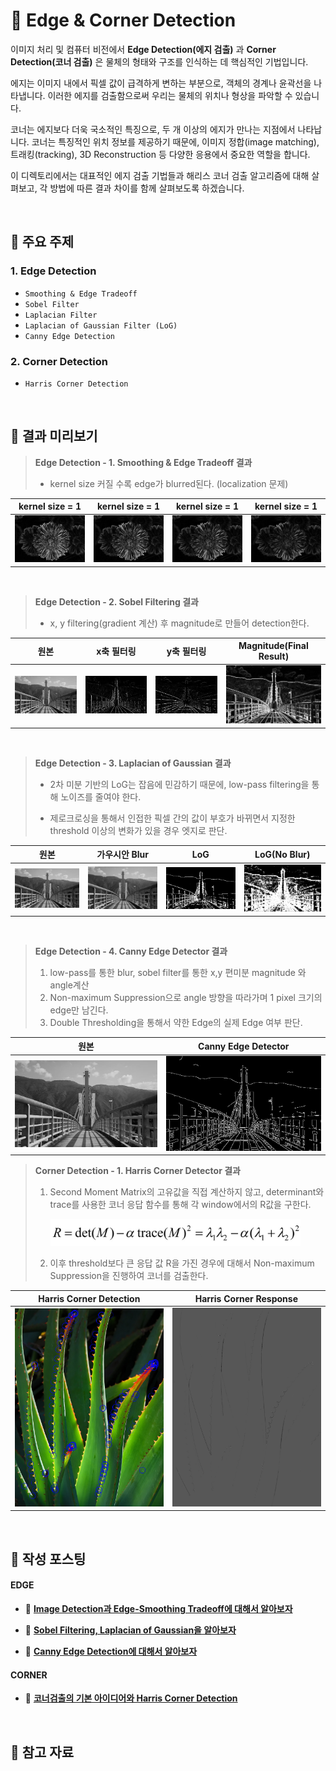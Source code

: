 # 📐 Edge & Corner Detection
이미지 처리 및 컴퓨터 비전에서 **Edge Detection(에지 검출)** 과 **Corner Detection(코너 검출)** 은 물체의 형태와 구조를 인식하는 데 핵심적인 기법입니다.

에지는 이미지 내에서 픽셀 값이 급격하게 변하는 부분으로, 객체의 경계나 윤곽선을 나타냅니다. 이러한 에지를 검출함으로써 우리는 물체의 위치나 형상을 파악할 수 있습니다.

코너는 에지보다 더욱 국소적인 특징으로, 두 개 이상의 에지가 만나는 지점에서 나타납니다. 코너는 특징적인 위치 정보를 제공하기 때문에, 이미지 정합(image matching), 트래킹(tracking), 3D Reconstruction 등 다양한 응용에서 중요한 역할을 합니다.

이 디렉토리에서는 대표적인 에지 검출 기법들과 해리스 코너 검출 알고리즘에 대해 살펴보고, 각 방법에 따른 결과 차이를 함께 살펴보도록 하겠습니다.


<br>

## 📂 주요 주제

### 1. Edge Detection
- `Smoothing & Edge Tradeoff`
- `Sobel Filter`
- `Laplacian Filter`
- `Laplacian of Gaussian Filter (LoG)`
- `Canny Edge Detection`

### 2. Corner Detection 
- `Harris Corner Detection`

<br>

## 📌 결과 미리보기

> **Edge Detection - 1. Smoothing & Edge Tradeoff 결과**
>
> - kernel size 커질 수록 edge가 blurred된다. (localization 문제)

|kernel size = 1|kernel size = 1|kernel size = 1|kernel size = 1|
|:--:|:--:|:--:|:--:|
|![](images/edge_blur_ksize_1.png)|![](images/edge_blur_ksize_3.png)|![](images/edge_blur_ksize_5.png)|![](images/edge_blur_ksize_9.png)|

<br>

> **Edge Detection - 2. Sobel Filtering 결과**
> 
> - x, y filtering(gradient 계산) 후 magnitude로 만들어 detection한다.

|원본|x축 필터링|y축 필터링|Magnitude(Final Result)|
|:--:|:--:|:--:|:--:|
| <img src="images/original.png" width="200"/> | <img src="images/sobel_x.png" width="200"/> | <img src="images/sobel_y.png" width="200"/> | <img src="images/sobel_magnitude.png" width="200"/> |

<br>

> **Edge Detection - 3. Laplacian of Gaussian 결과**
>
> - 2차 미분 기반의 LoG는 잡음에 민감하기 때문에, low-pass filtering을 통해 노이즈를 줄여야 한다. 
>
> - 제로크로싱을 통해서 인접한 픽셀 간의 값이 부호가 바뀌면서 지정한 threshold 이상의 변화가 있을 경우 엣지로 판단.

|원본|가우시안 Blur|LoG|LoG(No Blur)|
|:--:|:--:|:--:|:--:|
| <img src="images/original.png" width="200"/> | <img src="images/gaussian_blur.png" width="200"/> | <img src="images/log_zc.png" width="200"/> | <img src="images/wo_zc_log.png" width="200"/> |

<br>

> **Edge Detection - 4. Canny Edge Detector 결과**
>
> 1. low-pass를 통한 blur, sobel filter를 통한 x,y 편미분 magnitude 와 angle계산
> 2. Non-maximum Suppression으로 angle 방향을 따라가며 1 pixel 크기의 edge만 남긴다.
> 3. Double Thresholding을 통해서 약한 Edge의 실제 Edge 여부 판단. 

|원본|Canny Edge Detector|
|:--:|:--:|
| <img src="images/original.png" width="400"/> | <img src="images/canny.png" width="400"/> | 


> **Corner Detection - 1. Harris Corner Detector 결과**
>
> 1. Second Moment Matrix의 고유값을 직접 계산하지 않고, determinant와 trace를 사용한 코너 응답 함수를 통해 각 window에서의 R값을 구한다.
>
>       <img src="images/harris_response.png" width="400"/> 
>
> 2. 이후 threshold보다 큰 응답 값 R을 가진 경우에 대해서 Non-maximum Suppression을 진행하여 코너를 검출한다.

|Harris Corner Detection|Harris Corner Response|
|:--:|:--:|
|<img src="images/harris_corner.png" width="400"/> | <img src="images/harris_corner_R.png" width="400"/> |

<br>

## 🔗 작성 포스팅

#### EDGE
- 📐 [**Image Detection과 Edge-Smoothing Tradeoff에 대해서 알아보자**](https://he-kate1130.tistory.com/145)

- 📐 [**Sobel Filtering, Laplacian of Gaussian을 알아보자**](https://he-kate1130.tistory.com/147)

- 📐 [**Canny Edge Detection에 대해서 알아보자**](https://he-kate1130.tistory.com/148)

#### CORNER

- 📐 [**코너검출의 기본 아이디어와 Harris Corner Detection**](https://he-kate1130.tistory.com/149)


<br>

## 📖 참고 자료


